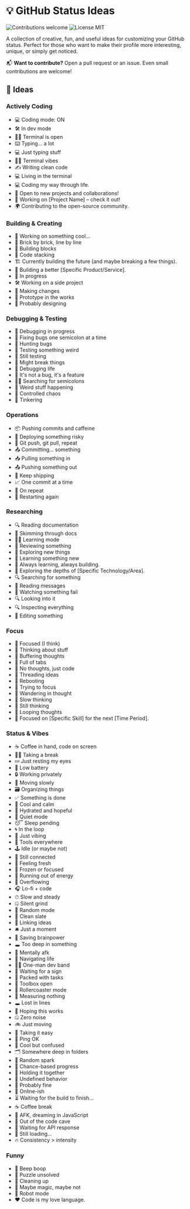 # 💡 GitHub Status Ideas

<p>
  <img alt="Contributions welcome" src="https://img.shields.io/badge/Contributions-welcome-green">
  <img alt="License MIT" src="https://img.shields.io/badge/License-MIT-orange">
</p>

A collection of creative, fun, and useful ideas for customizing your GitHub status. Perfect for those who want to make their profile more interesting, unique, or simply get noticed.

📬 **Want to contribute?** Open a pull request or an issue. Even small contributions are welcome!

## 📕 Ideas

### Actively Coding

- 💻 Coding mode: ON
- 🛠️ In dev mode
- 🧑‍💻 Terminal is open
- ⌨️ Typing... a lot
- 💻 Just typing stuff
- 🧑‍💻 Terminal vibes
- ✍️ Writing clean code
- 💻 Living in the terminal
- 💻 Coding my way through life.
- 🤝 Open to new projects and collaborations!
- 🚀 Working on [Project Name] – check it out!
- 🌍 Contributing to the open-source community.

### Building & Creating

- 🚧 Working on something cool...
- 🧱 Brick by brick, line by line
- 🧱 Building blocks
- 🧱 Code stacking
- 🏗️ Currently building the future (and maybe breaking a few things).
- 🧱 Building a better [Specific Product/Service].
- 🚧 In progress
- 🛠️ Working on a side project
- 🧬 Making changes
- 🧪 Prototype in the works
- 🎨 Probably designing

### Debugging & Testing

- 🧪 Debugging in progress
- 🔧 Fixing bugs one semicolon at a time
- 🐞 Hunting bugs
- 🧪 Testing something weird
- 🧪 Still testing
- 🧪 Might break things
- 👾 Debugging life
- 🐛 It's not a bug, it's a feature
- 🕵️‍♂️ Searching for semicolons
- 🧪 Weird stuff happening
- 🧪 Controlled chaos
- 🔧 Tinkering

### Operations

- 📦 Pushing commits and caffeine
- 🚀 Deploying something risky
- 🔁 Git push, git pull, repeat
- 📤 Committing... something
- 📥 Pulling something in
- 📤 Pushing something out
- 💪 Keep shipping
- 📈 One commit at a time
- 🔂 On repeat
- 🔄 Restarting again

### Researching

- 🔍 Reading documentation
- 📖 Skimming through docs
- 🧑‍🏫 Learning mode
- 📄 Reviewing something
- 🔭 Exploring new things
- 🧠 Learning something new
- 📘 Always learning, always building.
- 🔬 Exploring the depths of [Specific Technology/Area].
- 🔍 Searching for something
- 💬 Reading messages
- 👀 Watching something fail
- 🔍 Looking into it
- 🔍 Inspecting everything
- 📄 Editing something

### Focus

- 🧠 Focused (I think)
- 🤔 Thinking about stuff
- 🧠 Buffering thoughts
- 🧠 Full of tabs
- 🧠 No thoughts, just code
- 🧵 Threading ideas
- 🧠 Rebooting
- 🎯 Trying to focus
- 🌌 Wandering in thought
- 🧠 Slow thinking
- 🧠 Still thinking
- 🔁 Looping thoughts
- 🎯 Focused on [Specific Skill] for the next [Time Period].

### Status & Vibes

- ☕ Coffee in hand, code on screen
- 🧘‍♂️ Taking a break
- 💤 Just resting my eyes
- 🔋 Low battery
- 🔒 Working privately
- 🐢 Moving slowly
- 🗃 Organizing things
- ✅ Something is done
- 🧊 Cool and calm
- 🧃 Hydrated and hopeful
- 🧏 Quiet mode
- 😴 Sleep pending
- 🌀 In the loop
- 📎 Just vibing
- 🧰 Tools everywhere
- 🕹 Idle (or maybe not)
- 📡 Still connected
- 🌿 Feeling fresh
- 🧊 Frozen or focused
- 🔋 Running out of energy
- 🤯 Overflowing
- 🎧 Lo-fi + code
- ⏱ Slow and steady
- 🤐 Silent grind
- 🎲 Random mode
- 🧼 Clean slate
- 🔗 Linking ideas
- 🛎 Just a moment
- 💾 Saving brainpower
- 🕳 Too deep in something
- 🚪 Mentally afk
- 🧭 Navigating life
- 🧑‍🎤 One-man dev band
- 🚦 Waiting for a sign
- 🎒 Packed with tasks
- 🧰 Toolbox open
- 🎢 Rollercoaster mode
- 📐 Measuring nothing
- 🕳 Lost in lines
- 🤞 Hoping this works
- 🤐 Zero noise
- 🚲 Just moving
- 🧃 Taking it easy
- 📡 Ping OK
- 🧊 Cool but confused
- 🗂 Somewhere deep in folders
- 🌠 Random spark
- 🎲 Chance-based progress
- 🧷 Holding it together
- 🔮 Undefined behavior
- 🧯 Probably fine
- 📶 Online-ish
- ⏳ Waiting for the build to finish...
- ☕ Coffee break
- 🌙 AFK, dreaming in JavaScript
- 🚪 Out of the code cave
- 📡 Waiting for API response
- 🐢 Still loading...
- 🔥 Consistency > intensity

### Funny

- 🤖 Beep boop
- 🧩 Puzzle unsolved
- 🧹 Cleaning up
- 🥢 Maybe magic, maybe not
- 🤖 Robot mode
- ❤️ Code is my love language.
